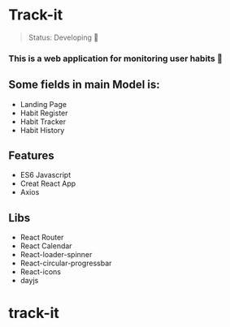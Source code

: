 # Track-it

> Status: Developing 🚧

### This is a web application for monitoring user habits 🎯

## Some fields in main Model is: 

+ Landing Page
+ Habit Register
+ Habit Tracker
+ Habit History

## Features

+ ES6 Javascript
+ Creat React App
+ Axios

## Libs

+ React Router
+ React Calendar
+ React-loader-spinner
+ React-circular-progressbar
+ React-icons
+ dayjs

# track-it
